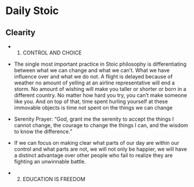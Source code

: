 # Daily Stoic

## Clearity
- 1. CONTROL AND CHOICE
- The single most important practice in Stoic philosophy is differentiating
  between what we can change and what we can’t. What we have
  influence over and what we do not. A flight is delayed because of weather
  no amount of yelling at an airline representative will end a storm. No
  amount of wishing will make you taller or shorter or born in a different
  country. No matter how hard you try, you can’t make someone like you.
  And on top of that, time spent hurling yourself at these immovable objects
  is time not spent on the things we can change

- Serenity Prayer: “God, grant me the serenity to accept the things I cannot change, the
  courage to change the things I can, and the wisdom to know the difference.”
- If we can focus on making clear what
  parts of our day are within our control and what parts are not, we will not
  only be happier, we will have a distinct advantage over other people who
  fail to realize they are fighting an unwinnable battle.
  
 - 2. EDUCATION IS FREEDOM

